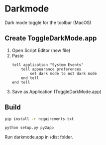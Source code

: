 # Darkmode

Dark mode toggle for the toolbar (MacOS)

## Create ToggleDarkMode.app

1. Open Script Editor (new file)
2. Paste
    ```appscript
    tell application "System Events"
        tell appearance preferences
            set dark mode to not dark mode
        end tell
    end tell
    ```
3. Save as Application (ToggleDarkMode.app)

## Build

```bash
pip install -r requirements.txt
```
```
python setup.py py2app
```

Run darkmode.app in /dist folder.
